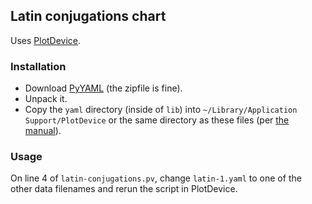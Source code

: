 ## Latin conjugations chart

Uses [PlotDevice](http://plotdevice.io).


### Installation

- Download [PyYAML](http://pyyaml.org/wiki/PyYAML) (the zipfile is fine).
- Unpack it.
- Copy the `yaml` directory (inside of `lib`) into `~/Library/Application Support/PlotDevice` or the same directory as these files (per [the manual](http://plotdevice.io/tut/Libraries)).


### Usage

On line 4 of `latin-conjugations.pv`, change `latin-1.yaml` to one of the other data filenames and rerun the script in PlotDevice.
